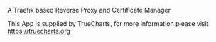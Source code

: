 A Traefik based Reverse Proxy and Certificate Manager

This App is supplied by TrueCharts, for more information please visit https://truecharts.org
